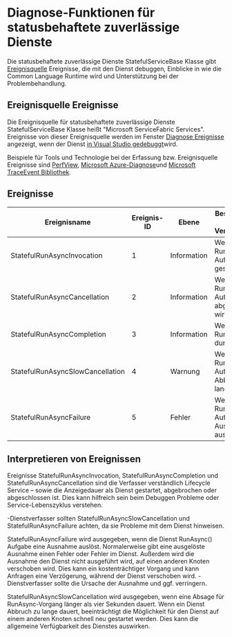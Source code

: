 <properties
   pageTitle="Statusbehaftete zuverlässige Dienste Diagnose | Microsoft Azure"
   description="Diagnose-Funktionen für statusbehaftete zuverlässige Dienste"
   services="service-fabric"
   documentationCenter=".net"
   authors="AlanWarwick"
   manager="timlt"
   editor=""/>

<tags
   ms.service="Service-Fabric"
   ms.devlang="dotnet"
   ms.topic="article"
   ms.tgt_pltfrm="NA"
   ms.workload="NA"
   ms.date="05/17/2016"
   ms.author="alanwar"/>

# <a name="diagnostic-functionality-for-stateful-reliable-services"></a>Diagnose-Funktionen für statusbehaftete zuverlässige Dienste
Die statusbehaftete zuverlässige Dienste StatefulServiceBase Klasse gibt [Ereignisquelle](https://msdn.microsoft.com/library/system.diagnostics.tracing.eventsource.aspx) Ereignisse, die mit den Dienst debuggen, Einblicke in wie die Common Language Runtime wird und Unterstützung bei der Problembehandlung.

## <a name="eventsource-events"></a>Ereignisquelle Ereignisse
Die Ereignisquelle für statusbehaftete zuverlässige Dienste StatefulServiceBase Klasse heißt "Microsoft ServiceFabric Services". Ereignisse von dieser Ereignisquelle werden im Fenster [Diagnose Ereignisse](service-fabric-diagnostics-how-to-monitor-and-diagnose-services-locally.md#view-service-fabric-system-events-in-visual-studio) angezeigt, wenn der Dienst [in Visual Studio gedebuggt](service-fabric-debugging-your-application.md)wird.

Beispiele für Tools und Technologie bei der Erfassung bzw. Ereignisquelle Ereignisse sind [PerfView](http://www.microsoft.com/download/details.aspx?id=28567), [Microsoft Azure-Diagnose](../cloud-services/cloud-services-dotnet-diagnostics.md)und [Microsoft TraceEvent Bibliothek](http://www.nuget.org/packages/Microsoft.Diagnostics.Tracing.TraceEvent).

## <a name="events"></a>Ereignisse

|Ereignisname|Ereignis-ID|Ebene|Beschreibung der Veranstaltung|
|----------|--------|-----|-----------------|
|StatefulRunAsyncInvocation|1|Information|Wenn RunAsync Aufgabe gestartet wird|
|StatefulRunAsyncCancellation|2|Information|Wenn RunAsync Aufgabe abgebrochen wird|
|StatefulRunAsyncCompletion|3|Information|Wenn Service RunAsync durchgeführt|
|StatefulRunAsyncSlowCancellation|4|Warnung|Wenn RunAsync Aufgabe Abbruch zu lange dauert|
|StatefulRunAsyncFailure|5|Fehler|Wenn RunAsync Aufgabe eine Ausnahme auslöst.|

## <a name="interpret-events"></a>Interpretieren von Ereignissen

Ereignisse StatefulRunAsyncInvocation, StatefulRunAsyncCompletion und StatefulRunAsyncCancellation sind die Verfasser verständlich Lifecycle Service – sowie die Anzeigedauer als Dienst gestartet, abgebrochen oder abgeschlossen ist. Dies kann hilfreich sein beim Debuggen Probleme oder Service-Lebenszyklus verstehen.

-Dienstverfasser sollten StatefulRunAsyncSlowCancellation und StatefulRunAsyncFailure achten, da sie Probleme mit dem Dienst hinweisen.

StatefulRunAsyncFailure wird ausgegeben, wenn die Dienst RunAsync() Aufgabe eine Ausnahme auslöst. Normalerweise gibt eine ausgelöste Ausnahme einen Fehler oder Fehler im Dienst. Außerdem wird die Ausnahme den Dienst nicht ausgeführt wird, auf einen anderen Knoten verschoben wird. Dies kann ein kostenträchtiger Vorgang und kann Anfragen eine Verzögerung, während der Dienst verschoben wird. -Dienstverfasser sollte die Ursache der Ausnahme und ggf. verringern.

StatefulRunAsyncSlowCancellation wird ausgegeben, wenn eine Absage für RunAsync-Vorgang länger als vier Sekunden dauert. Wenn ein Dienst Abbruch zu lange dauert, beeinträchtigt die Möglichkeit für den Dienst auf einem anderen Knoten schnell neu gestartet werden. Dies kann die allgemeine Verfügbarkeit des Dienstes auswirken.
